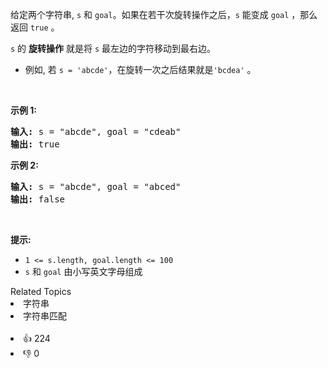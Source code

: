 <p>给定两个字符串, <code>s</code>&nbsp;和&nbsp;<code>goal</code>。如果在若干次旋转操作之后，<code>s</code>&nbsp;能变成&nbsp;<code>goal</code>&nbsp;，那么返回&nbsp;<code>true</code>&nbsp;。</p>

<p><code>s</code>&nbsp;的 <strong>旋转操作</strong> 就是将&nbsp;<code>s</code> 最左边的字符移动到最右边。&nbsp;</p>

<ul>
	<li>例如, 若&nbsp;<code>s = 'abcde'</code>，在旋转一次之后结果就是<code>'bcdea'</code>&nbsp;。</li>
</ul>

<p>&nbsp;</p>

<p><strong>示例 1:</strong></p>

<pre>
<strong>输入:</strong> s = "abcde", goal = "cdeab"
<strong>输出:</strong> true
</pre>

<p><strong>示例 2:</strong></p>

<pre>
<strong>输入:</strong> s = "abcde", goal = "abced"
<strong>输出:</strong> false
</pre>

<p>&nbsp;</p>

<p><strong>提示:</strong></p>

<ul>
	<li><code>1 &lt;= s.length, goal.length &lt;= 100</code></li>
	<li><code>s</code>&nbsp;和&nbsp;<code>goal</code>&nbsp;由小写英文字母组成</li>
</ul>
<div><div>Related Topics</div><div><li>字符串</li><li>字符串匹配</li></div></div><br><div><li>👍 224</li><li>👎 0</li></div>